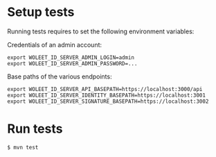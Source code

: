 # Setup tests

Running tests requires to set the following environment variables:

Credentials of an admin account:

    export WOLEET_ID_SERVER_ADMIN_LOGIN=admin
    export WOLEET_ID_SERVER_ADMIN_PASSWORD=...

Base paths of the various endpoints:

    export WOLEET_ID_SERVER_API_BASEPATH=https://localhost:3000/api
    export WOLEET_ID_SERVER_IDENTITY_BASEPATH=https://localhost:3001
    export WOLEET_ID_SERVER_SIGNATURE_BASEPATH=https://localhost:3002

# Run tests

    $ mvn test
